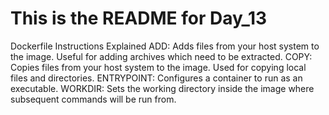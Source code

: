 # This is the README for Day_13

Dockerfile Instructions Explained
ADD: Adds files from your host system to the image. Useful for adding archives which need to be extracted.
COPY: Copies files from your host system to the image. Used for copying local files and directories.
ENTRYPOINT: Configures a container to run as an executable.
WORKDIR: Sets the working directory inside the image where subsequent commands will be run from.
